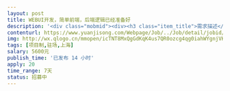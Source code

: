 ```yaml
---                
layout: post       
title: WEBUI开发，简单前端，后端逻辑已经准备好           
description: '<div class="mobmid"><div><h3 class="item_title">需求描述</h3><p>1. 为公司自研LINUX的后台程序开发WEB UI，主要通过查询数据库展示图表，并提供系统运行状况<br/>2. 简单的前端界面<br/>3. 需要晚上和周末驻场</p></div><!--info end--></div>'     
contenturl: https://www.yuanjisong.com/Webpage/Job/../Job/detail/jobid/101494      
img: http://wx.qlogo.cn/mmopen/icTNT8MxQgGdKqK4us7QR0ozcg4qg0iahWYgnjVK60tRnWibibzPumvJ7ZhToGRpC3BmhuI6LwSjSONlVqgx2t04QA/0             
tags: [项目制,驻场,上海]            
salary: 5600元          
publish_time: '已发布 14 小时'         
apply: 20                   
time_range: 7天              
status: 招募中                  
---                 
```

